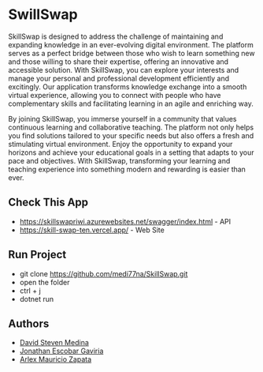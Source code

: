 
# SwillSwap

SkillSwap is designed to address the challenge of maintaining and expanding knowledge in an ever-evolving digital environment. The platform serves as a perfect bridge between those who wish to learn something new and those willing to share their expertise, offering an innovative and accessible solution. With SkillSwap, you can explore your interests and manage your personal and professional development efficiently and excitingly. Our application transforms knowledge exchange into a smooth virtual experience, allowing you to connect with people who have complementary skills and facilitating learning in an agile and enriching way.

By joining SkillSwap, you immerse yourself in a community that values continuous learning and collaborative teaching. The platform not only helps you find solutions tailored to your specific needs but also offers a fresh and stimulating virtual environment. Enjoy the opportunity to expand your horizons and achieve your educational goals in a setting that adapts to your pace and objectives. With SkillSwap, transforming your learning and teaching experience into something modern and rewarding is easier than ever.


## Check This App
- https://skillswapriwi.azurewebsites.net/swagger/index.html - API
- https://skill-swap-ten.vercel.app/ - Web Site
## Run Project
- git clone https://github.com/medi77na/SkillSwap.git
- open the folder
- ctrl + j
- dotnet run
## Authors

- [David Steven Medina](https://github.com/medi77na)
- [Jonathan Escobar Gaviria](https://github.com/JEscobar07)
- [Arlex Mauricio Zapata](https://github.com/arlexz96)
